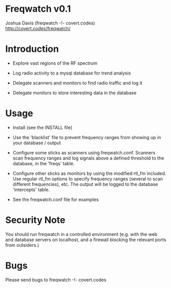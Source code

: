 # Freqwatch v0.1
Joshua Davis (freqwatch -!- covert.codes)  
http://covert.codes/freqwatch/


Introduction
============

* Explore vast regions of the RF spectrum

* Log radio activity to a mysql database for trend analysis

* Delegate scanners and monitors to find radio traffic and log it

* Delegate monitors to store interesting data in the database


Usage
=====

* Install (see the INSTALL file)

* Use the 'blacklist' file to prevent frequency ranges from showing up in
  your database / output

* Configure some sticks as scanners using freqwatch.conf.  Scanners scan
  frequency ranges and log signals above a defined threshold to the database,
  in the 'freqs' table.

* Configure other sticks as monitors by using the modified rtl_fm included.
  Use regular rtl_fm options to specify frequency ranges (several to scan
  different frequencies), etc.  The output will be logged to the database
  'intercepts' table.

* See the freqwatch.conf file for examples


Security Note
==============

You should run freqwatch in a controlled environment (e.g. with the web and
database servers on localhost, and a firewall blocking the relevant ports
from outsiders.)


Bugs
====

Please send bugs to freqwatch -!- covert.codes

